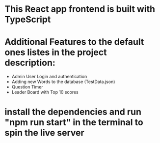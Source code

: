 # This React app frontend is built with TypeScript
# Additional Features to the default ones listes in the project description:
- Admin User Login and authentication
- Adding new Words to the database (TestData.json)
- Question Timer
- Leader Board with Top 10 scores
# install the dependencies and run "npm run start" in the terminal to spin the live server
